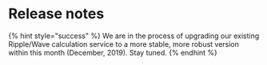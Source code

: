# Release notes

{% hint style="success" %}
We are in the process of upgrading our existing Ripple/Wave calculation service to a more stable, more robust version within this month (December, 2019). Stay tuned.
{% endhint %}

